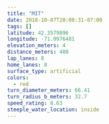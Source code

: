 ```yaml
---
title: "MIT"
date: 2018-10-07T20:08:31-07:00
tags: []
latitude: 42.3579896
longitude: -71.0976481
elevation_meters: 4
distance_meters: 400
lap_lanes: 8
home_lanes: 8
surface_type: artificial
colors: 
  - red
turn_diameter_meters: 66.41
turn_radius_b_meters: 32.7
speed_rating: 8.63
steeple_water_location: inside
---
```


